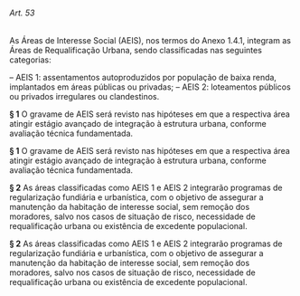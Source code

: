 
###### Art. 53
As Áreas de Interesse Social (AEIS), nos termos do Anexo 1.4.1, integram as Áreas de Requalificação Urbana, sendo classificadas nas seguintes categorias:

– AEIS 1: assentamentos autoproduzidos por população de baixa renda, implantados em áreas públicas ou privadas;
– AEIS 2: loteamentos públicos ou privados irregulares ou clandestinos.

**§ 1** O gravame de AEIS será revisto nas hipóteses em que a respectiva área atingir estágio avançado de integração à estrutura urbana, conforme avaliação técnica fundamentada.

**§ 1** O gravame de AEIS será revisto nas hipóteses em que a respectiva área atingir estágio avançado de integração à estrutura urbana, conforme avaliação técnica fundamentada.

**§ 2** As áreas classificadas como AEIS 1 e AEIS 2 integrarão programas de regularização fundiária e urbanística, com o objetivo de assegurar a manutenção da habitação de interesse social, sem remoção dos moradores, salvo nos casos de situação de risco, necessidade de requalificação urbana ou existência de excedente populacional.

**§ 2** As áreas classificadas como AEIS 1 e AEIS 2 integrarão programas de regularização fundiária e urbanística, com o objetivo de assegurar a manutenção da habitação de interesse social, sem remoção dos moradores, salvo nos casos de situação de risco, necessidade de requalificação urbana ou existência de excedente populacional.

